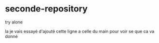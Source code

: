# seconde-repository
try alone 

la je vais essayé d'ajouté cette ligne a celle du main pour voir se que ca va donné 
